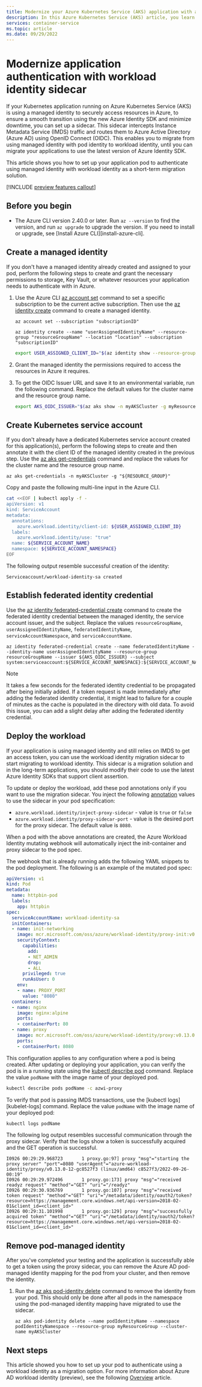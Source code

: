 ```yaml
---
title: Modernize your Azure Kubernetes Service (AKS) application with a workload identity sidecar
description: In this Azure Kubernetes Service (AKS) article, you learn how to configure your Azure Kubernetes Service pod to authenticate with the workload identity sidecar.
services: container-service
ms.topic: article
ms.date: 09/29/2022
---
```


# Modernize application authentication with workload identity sidecar

If your Kubernetes application running on Azure Kubernetes Service (AKS) is using a managed identity to securely access resources in Azure, to ensure a smooth transition using the new Azure Identity SDK and minimize downtime, you can set up a sidecar. This sidecar intercepts Instance Metadata Service (IMDS) traffic and routes them to Azure Active Directory (Azure AD) using OpenID Connect (OIDC). This enables you to migrate from using managed identity with pod identity to workload identity, until you can migrate your applications to use the latest version of Azure Identity SDK.

This article shows you how to set up your application pod to authenticate using managed identity with workload identity as a short-term migration solution.

[!INCLUDE [preview features callout](./includes/preview/preview-callout.md)]

## Before you begin

- The Azure CLI version 2.40.0 or later. Run `az --version` to find the version, and run `az upgrade` to upgrade the version. If you need to install or upgrade, see [Install Azure CLI][install-azure-cli].

## Create a managed identity

If you don't have a managed identity already created and assigned to your pod, perform the following steps to create and grant the necessary permissions to storage, Key Vault, or whatever resources your application needs to authenticate with in Azure.

1. Use the Azure CLI [az account set][az-account-set] command to set a specific subscription to be the current active subscription. Then use the [az identity create][az-identity-create] command to create a managed identity.

    ```azurecli
    az account set --subscription "subscriptionID"
    ```

    ```azurecli
    az identity create --name "userAssignedIdentityName" --resource-group "resourceGroupName" --location "location" --subscription "subscriptionID"
    ```

    ```bash
    export USER_ASSIGNED_CLIENT_ID="$(az identity show --resource-group "resourceGroupName" --name "userAssignedIdentityName" --query 'clientId' -otsv)"
    ```

2. Grant the managed identity the permissions required to access the resources in Azure it requires.

3. To get the OIDC Issuer URL and save it to an environmental variable, run the following command. Replace the default values for the cluster name and the resource group name.

    ```bash
    export AKS_OIDC_ISSUER="$(az aks show -n myAKSCluster -g myResourceGroup --query "oidcIssuerProfile.issuerUrl" -otsv)"
    ```

## Create Kubernetes service account

If you don't already have a dedicated Kubernetes service account created for this application(s), perform the following steps to create and then annotate it with the client ID of the managed identity created in the previous step. Use the [az aks get-credentials][az-aks-get-credentials] command and replace the values for the cluster name and the resource group name.

```azurecli
az aks get-credentials -n myAKSCluster -g "${RESOURCE_GROUP}"
```

Copy and paste the following multi-line input in the Azure CLI.

```bash
cat <<EOF | kubectl apply -f -
apiVersion: v1
kind: ServiceAccount
metadata:
  annotations:
    azure.workload.identity/client-id: ${USER_ASSIGNED_CLIENT_ID}
  labels:
    azure.workload.identity/use: "true"
  name: ${SERVICE_ACCOUNT_NAME}
  namespace: ${SERVICE_ACCOUNT_NAMESPACE}
EOF
```

The following output resemble successful creation of the identity:

```output
Serviceaccount/workload-identity-sa created
```

## Establish federated identity credential

Use the [az identity federated-credential create][az-identity-federated-credential-create] command to create the federated identity credential between the managed identity, the service account issuer, and the subject. Replace the values `resourceGroupName`, `userAssignedIdentityName`, `federatedIdentityName`, `serviceAccountNamespace`, and `serviceAccountName`.

```azurecli
az identity federated-credential create --name federatedIdentityName --identity-name userAssignedIdentityName --resource-group resourceGroupName --issuer ${AKS_OIDC_ISSUER} --subject system:serviceaccount:${SERVICE_ACCOUNT_NAMESPACE}:${SERVICE_ACCOUNT_NAME}
```

> [!NOTE]
> It takes a few seconds for the federated identity credential to be propagated after being initially added. If a token request is made immediately after adding the federated identity credential, it might lead to failure for a couple of minutes as the cache is populated in the directory with old data. To avoid this issue, you can add a slight delay after adding the federated identity credential.

## Deploy the workload

If your application is using managed identity and still relies on IMDS to get an access token, you can use the workload identity migration sidecar to start migrating to workload identity. This sidecar is a migration solution and in the long-term applications, you should modify their code to use the latest Azure Identity SDKs that support client assertion.

To update or deploy the workload, add these pod annotations only if you want to use the migration sidecar. You inject the following [annotation][pod-annotations] values to use the sidecar in your pod specification:

* `azure.workload.identity/inject-proxy-sidecar` - value is `true` or `false`
* `azure.workload.identity/proxy-sidecar-port` - value is the desired port for the proxy sidecar. The default value is `8080`.

When a pod with the above annotations are created, the Azure Workload Identity mutating webhook will automatically inject the init-container and proxy sidecar to the pod spec.

The webhook that is already running adds the following YAML snippets to the pod deployment. The following is an example of the mutated pod spec:

```yml
apiVersion: v1
kind: Pod
metadata:
  name: httpbin-pod
  labels:
    app: httpbin
spec:
  serviceAccountName: workload-identity-sa
  initContainers:
  - name: init-networking
    image: mcr.microsoft.com/oss/azure/workload-identity/proxy-init:v0.13.0
    securityContext:
      capabilities:
        add:
        - NET_ADMIN
        drop:
        - ALL
      privileged: true
      runAsUser: 0
    env:
    - name: PROXY_PORT
      value: "8080"
  containers:
  - name: nginx
    image: nginx:alpine
    ports:
    - containerPort: 80
  - name: proxy
    image: mcr.microsoft.com/oss/azure/workload-identity/proxy:v0.13.0
    ports:
    - containerPort: 8080
```

This configuration applies to any configuration where a pod is being created. After updating or deploying your application, you can verify the pod is in a running state using the [kubectl describe pod][kubectl-describe] command. Replace the value `podName` with the image name of your deployed pod.

```bash
kubectl describe pods podName -c azwi-proxy
```

To verify that pod is passing IMDS transactions, use the [kubectl logs][kubelet-logs] command. Replace the value `podName` with the image name of your deployed pod:

```bash
kubectl logs podName
```

The following log output resembles successful communication through the proxy sidecar. Verify that the logs show a token is successfully acquired and the GET operation is successful.

```output
I0926 00:29:29.968723       1 proxy.go:97] proxy "msg"="starting the proxy server" "port"=8080 "userAgent"="azure-workload-identity/proxy/v0.13.0-12-gc8527f3 (linux/amd64) c8527f3/2022-09-26-00:19" 
I0926 00:29:29.972496       1 proxy.go:173] proxy "msg"="received readyz request" "method"="GET" "uri"="/readyz" 
I0926 00:29:30.936769       1 proxy.go:107] proxy "msg"="received token request" "method"="GET" "uri"="/metadata/identity/oauth2/token?resource=https://management.core.windows.net/api-version=2018-02-01&client_id=<client_id>" 
I0926 00:29:31.101998       1 proxy.go:129] proxy "msg"="successfully acquired token" "method"="GET" "uri"="/metadata/identity/oauth2/token?resource=https://management.core.windows.net/api-version=2018-02-01&client_id=<client_id>"
```

## Remove pod-managed identity

After you've completed your testing and the application is successfully able to get a token using the proxy sidecar, you can remove the Azure AD pod-managed identity mapping for the pod from your cluster, and then remove the identity.

1. Run the [az aks pod-identity delete][az-aks-pod-identity-delete] command to remove the identity from your pod. This should only be done after all pods in the namespace using the pod-managed identity mapping have migrated to use the sidecar.

    ```azurecli
    az aks pod-identity delete --name podIdentityName --namespace podIdentityNamespace --resource-group myResourceGroup --cluster-name myAKSCluster
    ```

## Next steps

This article showed you how to set up your pod to authenticate using a workload identity as a migration option. For more information about Azure AD workload identity (preview), see the following [Overview][workload-identity-overview] article.

<!-- INTERNAL LINKS -->
[pod-annotations]: workload-identity-overview.md#pod-annotations
[az-identity-create]: /cli/azure/identity#az-identity-create
[az-account-set]: /cli/azure/account#az-account-set
[az-aks-get-credentials]: /cli/azure/aks#az-aks-get-credentials
[workload-identity-overview]: workload-identity-overview.md
[az-identity-federated-credential-create]: /cli/azure/identity/federated-credential#az-identity-federated-credential-create
[az-aks-pod-identity-delete]: /cli/azure/aks/pod-identity#az-aks-pod-identity-delete

<!-- EXTERNAL LINKS -->
[kubectl-describe]: https://kubernetes.io/docs/reference/generated/kubectl/kubectl-commands#describe